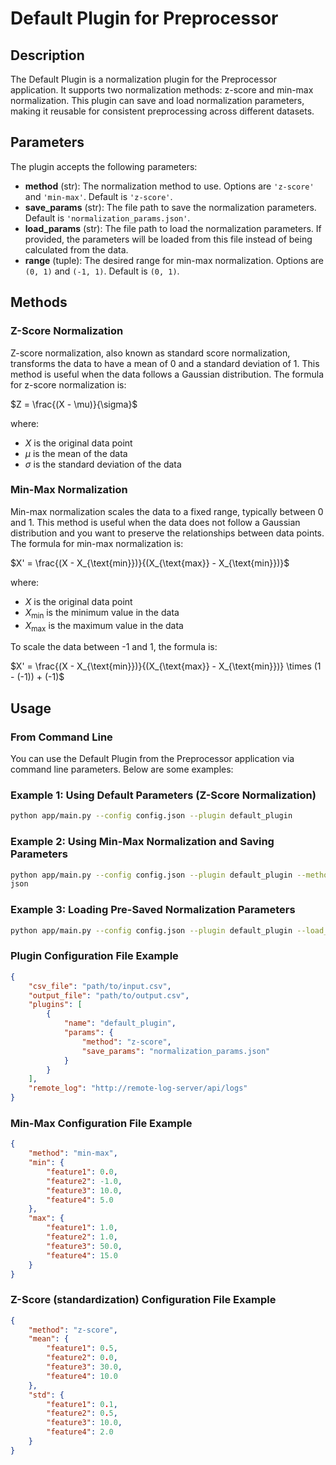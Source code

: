 # Default Plugin for Preprocessor

## Description

The Default Plugin is a normalization plugin for the Preprocessor application. It supports two normalization methods: z-score and min-max normalization. This plugin can save and load normalization parameters, making it reusable for consistent preprocessing across different datasets.

## Parameters

The plugin accepts the following parameters:

- **method** (str): The normalization method to use. Options are `'z-score'` and `'min-max'`. Default is `'z-score'`.
- **save_params** (str): The file path to save the normalization parameters. Default is `'normalization_params.json'`.
- **load_params** (str): The file path to load the normalization parameters. If provided, the parameters will be loaded from this file instead of being calculated from the data.
- **range** (tuple): The desired range for min-max normalization. Options are `(0, 1)` and `(-1, 1)`. Default is `(0, 1)`.

## Methods

### Z-Score Normalization

Z-score normalization, also known as standard score normalization, transforms the data to have a mean of 0 and a standard deviation of 1. This method is useful when the data follows a Gaussian distribution. The formula for z-score normalization is:

$`Z = \frac{(X - \mu)}{\sigma}`$

where:
- $`X`$ is the original data point
- $`\mu`$ is the mean of the data
- $`\sigma`$ is the standard deviation of the data

### Min-Max Normalization

Min-max normalization scales the data to a fixed range, typically between 0 and 1. This method is useful when the data does not follow a Gaussian distribution and you want to preserve the relationships between data points. The formula for min-max normalization is:

$`X' = \frac{(X - X_{\text{min}})}{(X_{\text{max}} - X_{\text{min}})}`$

where:
- $`X`$ is the original data point
- $`X_{\text{min}}`$ is the minimum value in the data
- $`X_{\text{max}}`$ is the maximum value in the data

To scale the data between -1 and 1, the formula is:

$`X' = \frac{(X - X_{\text{min}})}{(X_{\text{max}} - X_{\text{min}})} \times (1 - (-1)) + (-1)`$

## Usage

### From Command Line

You can use the Default Plugin from the Preprocessor application via command line parameters. Below are some examples:

### Example 1: Using Default Parameters (Z-Score Normalization)

```bash
python app/main.py --config config.json --plugin default_plugin
```

### Example 2: Using Min-Max Normalization and Saving Parameters

```bash
python app/main.py --config config.json --plugin default_plugin --method min-max --range 0 1 --save_params min_max_params.json
json
```

### Example 3: Loading Pre-Saved Normalization Parameters

```bash
python app/main.py --config config.json --plugin default_plugin --load_params min_max_params.json
```
### Plugin Configuration File Example

```json
{
    "csv_file": "path/to/input.csv",
    "output_file": "path/to/output.csv",
    "plugins": [
        {
            "name": "default_plugin",
            "params": {
                "method": "z-score",
                "save_params": "normalization_params.json"
            }
        }
    ],
    "remote_log": "http://remote-log-server/api/logs"
}
```

### Min-Max Configuration File Example

```json
{
    "method": "min-max",
    "min": {
        "feature1": 0.0,
        "feature2": -1.0,
        "feature3": 10.0,
        "feature4": 5.0
    },
    "max": {
        "feature1": 1.0,
        "feature2": 1.0,
        "feature3": 50.0,
        "feature4": 15.0
    }
}
```

### Z-Score (standardization) Configuration File Example

```json
{
    "method": "z-score",
    "mean": {
        "feature1": 0.5,
        "feature2": 0.0,
        "feature3": 30.0,
        "feature4": 10.0
    },
    "std": {
        "feature1": 0.1,
        "feature2": 0.5,
        "feature3": 10.0,
        "feature4": 2.0
    }
}
```



